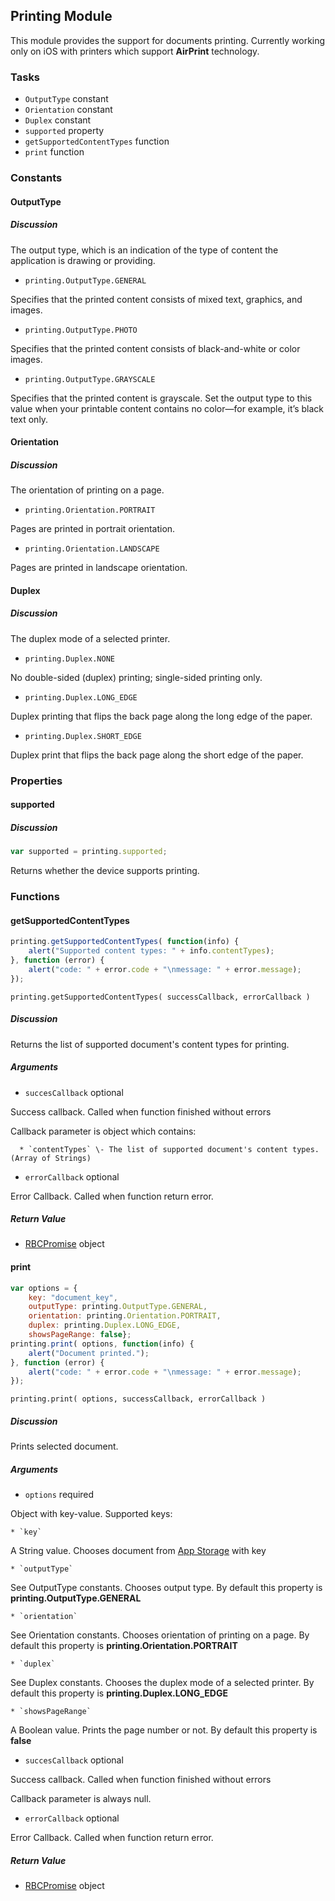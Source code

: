 ## Printing Module

This module provides the support for documents printing. Currently working only on iOS with printers which support **AirPrint** technology.

### Tasks

  * `OutputType` constant
  * `Orientation` constant
  * `Duplex` constant
  * `supported` property
  * `getSupportedContentTypes` function
  * `print` function

### Constants

#### OutputType

##### Discussion

The output type, which is an indication of the type of content the application is drawing or providing.

  * `printing.OutputType.GENERAL`

Specifies that the printed content consists of mixed text, graphics, and images.

  * `printing.OutputType.PHOTO`

Specifies that the printed content consists of black-and-white or color images.

  * `printing.OutputType.GRAYSCALE`

Specifies that the printed content is grayscale. Set the output type to this value when your printable content contains no color—for example, it’s black text only.

#### Orientation

##### Discussion

The orientation of printing on a page.

  * `printing.Orientation.PORTRAIT`

Pages are printed in portrait orientation.

  * `printing.Orientation.LANDSCAPE`

Pages are printed in landscape orientation.

#### Duplex

##### Discussion

The duplex mode of a selected printer.

  * `printing.Duplex.NONE`

No double-sided (duplex) printing; single-sided printing only.

  * `printing.Duplex.LONG_EDGE`

Duplex printing that flips the back page along the long edge of the paper.

  * `printing.Duplex.SHORT_EDGE`

Duplex print that flips the back page along the short edge of the paper.

### Properties

#### supported

##### Discussion

```javascript
var supported = printing.supported;
```

Returns whether the device supports printing.

### Functions

#### getSupportedContentTypes

```javascript
printing.getSupportedContentTypes( function(info) {  
    alert("Supported content types: " + info.contentTypes);  
}, function (error) {  
    alert("code: " + error.code + "\nmessage: " + error.message);  
});
```

`printing.getSupportedContentTypes( successCallback, errorCallback )`

##### Discussion

Returns the list of supported document's content types for printing.

##### Arguments

  * `succesCallback` optional

Success callback. Called when function finished without errors

Callback parameter is object which contains:

      * `contentTypes` \- The list of supported document's content types. (Array of Strings)

  * `errorCallback` optional

Error Callback. Called when function return error.

##### Return Value

  * [RBCPromise](#kernel-promise) object


#### print

```javascript
var options = {  
    key: "document_key",  
    outputType: printing.OutputType.GENERAL,  
    orientation: printing.Orientation.PORTRAIT,  
    duplex: printing.Duplex.LONG_EDGE,  
    showsPageRange: false};  
printing.print( options, function(info) {  
    alert("Document printed.");  
}, function (error) {  
    alert("code: " + error.code + "\nmessage: " + error.message);  
});
```

`printing.print( options, successCallback, errorCallback )`

##### Discussion

Prints selected document.

##### Arguments

  * `options` required

Object with key-value. Supported keys:

    * `key`

A String value. Chooses document from [App Storage](#app-storage-module) with key

    * `outputType`

See OutputType constants. Chooses output type. By default this property is
**printing.OutputType.GENERAL**

    * `orientation`

See Orientation constants. Chooses orientation of printing on a page. By
default this property is **printing.Orientation.PORTRAIT**

    * `duplex`

See Duplex constants. Chooses the duplex mode of a selected printer. By
default this property is **printing.Duplex.LONG_EDGE**

    * `showsPageRange`

A Boolean value. Prints the page number or not. By default this property is
**false**

  * `succesCallback` optional

Success callback. Called when function finished without errors

Callback parameter is always null.

  * `errorCallback` optional

Error Callback. Called when function return error.

##### Return Value

  * [RBCPromise](#kernel-promise) object